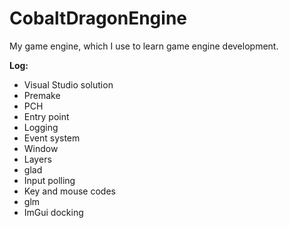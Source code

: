 # CobaltDragonEngine
My game engine, which I use to learn game engine development.

**Log:**
* Visual Studio solution
* Premake
* PCH
* Entry point
* Logging
* Event system
* Window
* Layers
* glad
* Input polling
* Key and mouse codes
* glm
* ImGui docking
